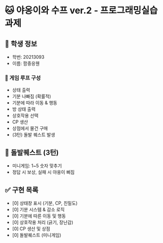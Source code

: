 # 🐱 야옹이와 수프 ver.2 - 프로그래밍실습 과제

## 📌 학생 정보
- 학번: 20213093
- 이름: 팜중응웬

### 🔁 게임 루프 구성
- 상태 출력
- 기분 나빠짐 (확률적)
- 기분에 따라 이동 & 행동
- 방 상태 출력
- 상호작용 선택
- CP 생산
- 상점에서 물건 구매
- (3턴) 돌발 퀘스트 발생


## 🧠 돌발퀘스트 (3턴)
- 미니게임: 1~5 숫자 맞추기
- 정답 시 보상, 실패 시 야옹이 삐짐


## ✅ 구현 목록
- [0] 상태창 표시 (기분, CP, 친밀도)
- [0] 기분 시스템 & 감소 로직
- [0] 기분에 따른 이동 및 행동
- [0] 상호작용 처리 (긁기, 장난감)
- [0] CP 생산 및 상점
- [0] 돌발퀘스트 (미니게임)



